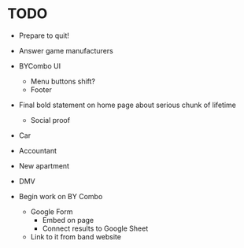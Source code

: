 # TODO
* Prepare to quit!
* Answer game manufacturers
* BYCombo UI
    * Menu buttons shift?
    * Footer

* Final bold statement on home page about serious chunk of lifetime
    * Social proof

* Car
* Accountant
* New apartment
* DMV

* Begin work on BY Combo
    * Google Form
        * Embed on page
        * Connect results to Google Sheet
    * Link to it from band website